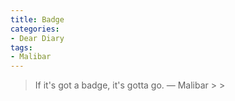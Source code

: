 ```yaml
---
title: Badge
categories:
- Dear Diary
tags:
- Malibar
---
```


<blockquote>If it's got a badge, it's gotta go.
— Malibar
> 
> </blockquote>
